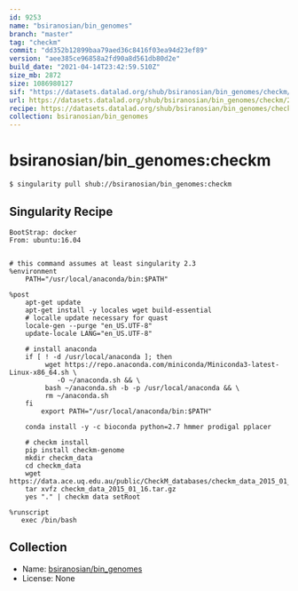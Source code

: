 ```yaml
---
id: 9253
name: "bsiranosian/bin_genomes"
branch: "master"
tag: "checkm"
commit: "dd352b12899baa79aed36c8416f03ea94d23ef89"
version: "aee385ce96858a2fd90a8d561db80d2e"
build_date: "2021-04-14T23:42:59.510Z"
size_mb: 2872
size: 1086980127
sif: "https://datasets.datalad.org/shub/bsiranosian/bin_genomes/checkm/2021-04-14-dd352b12-aee385ce/aee385ce96858a2fd90a8d561db80d2e.simg"
url: https://datasets.datalad.org/shub/bsiranosian/bin_genomes/checkm/2021-04-14-dd352b12-aee385ce/
recipe: https://datasets.datalad.org/shub/bsiranosian/bin_genomes/checkm/2021-04-14-dd352b12-aee385ce/Singularity
collection: bsiranosian/bin_genomes
---
```


# bsiranosian/bin_genomes:checkm

```bash
$ singularity pull shub://bsiranosian/bin_genomes:checkm
```

## Singularity Recipe

```singularity
BootStrap: docker
From: ubuntu:16.04


# this command assumes at least singularity 2.3
%environment
    PATH="/usr/local/anaconda/bin:$PATH"

%post 
    apt-get update
    apt-get install -y locales wget build-essential
    # localle update necessary for quast
    locale-gen --purge "en_US.UTF-8"
    update-locale LANG="en_US.UTF-8"

    # install anaconda
    if [ ! -d /usr/local/anaconda ]; then
         wget https://repo.anaconda.com/miniconda/Miniconda3-latest-Linux-x86_64.sh \
            -O ~/anaconda.sh && \
         bash ~/anaconda.sh -b -p /usr/local/anaconda && \
         rm ~/anaconda.sh
    fi
        export PATH="/usr/local/anaconda/bin:$PATH"

    conda install -y -c bioconda python=2.7 hmmer prodigal pplacer 

    # checkm install 
    pip install checkm-genome
    mkdir checkm_data
    cd checkm_data
    wget https://data.ace.uq.edu.au/public/CheckM_databases/checkm_data_2015_01_16.tar.gz
    tar xvfz checkm_data_2015_01_16.tar.gz
    yes "." | checkm data setRoot

%runscript
   exec /bin/bash
```

## Collection

 - Name: [bsiranosian/bin_genomes](https://github.com/bsiranosian/bin_genomes)
 - License: None

